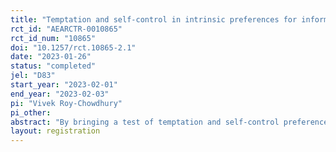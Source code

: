 ```yaml
---
title: "Temptation and self-control in intrinsic preferences for information"
rct_id: "AEARCTR-0010865"
rct_id_num: "10865"
doi: "10.1257/rct.10865-2.1"
date: "2023-01-26"
status: "completed"
jel: "D83"
start_year: "2023-02-01"
end_year: "2023-02-03"
pi: "Vivek Roy-Chowdhury"
pi_other:
abstract: "By bringing a test of temptation and self-control preferences to the domain of information acquisition, I collect experimental evidence on whether individuals experience self-control problems relating to information."
layout: registration
---
```


